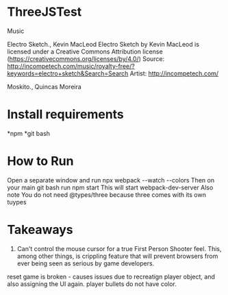 # ThreeJSTest 

Music

Electro Sketch., Kevin MacLeod
Electro Sketch by Kevin MacLeod is licensed under a Creative Commons Attribution license (https://creativecommons.org/licenses/by/4.0/)
Source: http://incompetech.com/music/royalty-free/?keywords=electro+sketch&Search=Search
Artist: http://incompetech.com/

Moskito., Quincas Moreira

# Install requirements
*npm
*git bash

# How to Run
Open a separate window and run 
  npx webpack --watch --colors
Then on your main git bash run
  npm start
This will start webpack-dev-server
Also note You do not need @types/three because three comes with its own tuypes
  
# Takeaways
1. Can't control the mouse cursor for a true First Person Shooter feel.  This, among other things, is crippling feature that will prevent browsers from ever being seen as serious by game developers. 


reset game is broken - causes issues due to recreatign player object, and also assigning the UI again.
player bullets do not have color.